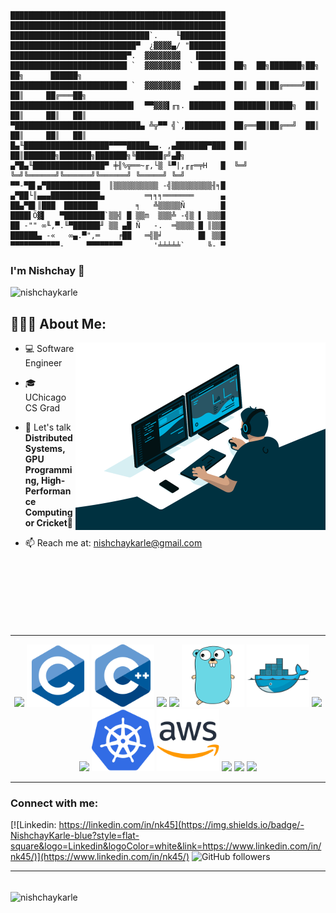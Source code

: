 ```
████████████████████████████████████████████████  
████████████████████████████████████████████████  
███████████████████████████████`.    ╙██████████  
████████████████████████████▀  ¿▓▓▓▓▄/ "████████  
██████████████████████████▀.  ▓▓▓▓▓▓▓▓   ▐██████  
██████████████████████████ `  ▓▓▓▓▓▓▓▓  ` ██████  ██╗  ██╗███████╗██╗     ██╗      ██████╗
██████████████████████████ `  ▓▓▓▓▓▓▓▓   ▄██████  ██║  ██║██╔════╝██║     ██║     ██╔═══██╗
███████████████████████████▌  ▀▀▓▓▓▌╓╖. ████████  ███████║█████╗  ██║     ██║     ██║   ██║
▀████████████████████████████▄ ╩╦▀▀ ╣`,█████████  ██╔══██║██╔══╝  ██║     ██║     ██║   ██║
█▄╙███████████████████▀▀▀▀█████▄▄. ,▄███████▀███  ██║  ██║███████╗███████╗███████╗╚██████╔╝▄█╗
▄▀█▄╙████████████████▀ ╪╢%╦══~╓,└▒ ╙▀|,╓╓═╤H   █  ╚═╝  ╚═╝╚══════╝╚══════╝╚══════╝ ╚═════╝ ╚═╝
▀▀-▀█▌▄▀████████████  ║▒▒▒▒▒▒▒▒▒▒ -╣▒▒▒▒▒▒▒▒▒╢╕█  
▄▀██└║▄▄▄███████████▄         ═╕╕╕═══════      ▄  
██▄▀█▌║███  ███████▌        ╕   ╩▒▒▒▒▒Ñ        █
████▌Ö▓▌   ▀█████████`▒▒╣ █ ▒▒m  ▒▒▒╩ -╣▒ ▌ ▒▒▒█  
██ -"" ∞╙,▀.╙▀██████╜ ▒▒ ▄█ Ñ   -.  ═▒▒▒▒ █ ║▒▒█  
██████▄ -«   ∞▄.▀",═    ╒██   ═╣▒╛        █▌ ▒▒█  
▀▀▀▀▀▀▀▀▀▀▀-     ▀▀▀▀▀▀▀▀       '╧╧╧╧╧`     ╚- ▀  
```
### I'm Nishchay 👋

<p align="left"> <img src="https://komarev.com/ghpvc/?username=nishchaykarle&label=Profile%20views&color=0e75b6&style=flat" alt="nishchaykarle" /> </p>


<div>
<h2 align="left">👨🏻‍💻 About Me:</h2>
<img align="right" alt="Coding" width="400" src="./Code.gif">

- 💻 Software Engineer
- 🎓 UChicago CS Grad
- 💬 Let's talk **Distributed Systems, GPU Programming, High-Performance Computing or Cricket🏏**
  
- 📫 Reach me at: nishchaykarle@gmail.com
</br> </br> </br> </br> </br> </br> </br> </br>
</div>

---

<div align="center">

<!-- python -->
<img src="https://user-images.githubusercontent.com/74038190/212257472-08e52665-c503-4bd9-aa20-f5a4dae769b5.gif" width="100">
<!-- C -->
<img src="https://raw.githubusercontent.com/devicons/devicon/master/icons/c/c-original.svg" width="100">
<!-- C++ -->
<img src="https://raw.githubusercontent.com/devicons/devicon/master/icons/cplusplus/cplusplus-original.svg" width="100">
<!-- JS -->
<img src="https://user-images.githubusercontent.com/74038190/212257454-16e3712e-945a-4ca2-b238-408ad0bf87e6.gif" width="100">
<!-- Github -->
<img src="https://user-images.githubusercontent.com/74038190/212257468-1e9a91f1-b626-4baa-b15d-5c385dfa7ed2.gif" width="100">
<!-- Go -->
<img src="https://raw.githubusercontent.com/devicons/devicon/master/icons/go/go-original.svg" width="100">

<!-- Docker -->
<img src="https://raw.githubusercontent.com/devicons/devicon/master/icons/docker/docker-original.svg" width="100">
<img src="https://user-images.githubusercontent.com/74038190/212257465-7ce8d493-cac5-494e-982a-5a9deb852c4b.gif" width="100">
<img src="https://user-images.githubusercontent.com/74038190/212257467-871d32b7-e401-42e8-a166-fcfd7baa4c6b.gif" width="100">
<!-- Kubernetes -->
<img src="https://raw.githubusercontent.com/devicons/devicon/master/icons/kubernetes/kubernetes-plain.svg" width="100">
<!-- AWS -->
<img src="https://raw.githubusercontent.com/devicons/devicon/master/icons/amazonwebservices/amazonwebservices-original-wordmark.svg" width="100">
<img src="https://github.com/Anmol-Baranwal/Cool-GIFs-For-GitHub/assets/74038190/29fd6286-4e7b-4d6c-818f-c4765d5e39a9" width="100">
<img src="https://github.com/Anmol-Baranwal/Cool-GIFs-For-GitHub/assets/74038190/67f477ed-6624-42da-99f0-1a7b1a16eecb" width="100">
<img src="https://github.com/Anmol-Baranwal/Cool-GIFs-For-GitHub/assets/74038190/3fb2cdf6-8920-462e-87a4-95af376418aa" width="100">
</div>

---

<h3 align="left">Connect with me:</h3>

[![Linkedin: https://linkedin.com/in/nk45](https://img.shields.io/badge/-NishchayKarle-blue?style=flat-square&logo=Linkedin&logoColor=white&link=https://www.linkedin.com/in/nk45/)](https://www.linkedin.com/in/nk45/)
![GitHub followers](https://img.shields.io/github/followers/nishchaykarle?label=Follow&style=social)

---
<br>
<img align="center" src="https://github-readme-streak-stats.herokuapp.com/?user=nishchaykarle&" alt="nishchaykarle" width=1000/>